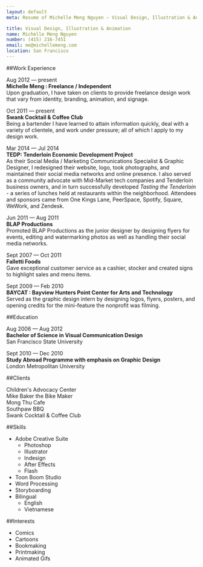 ```yaml
---
layout: default
meta: Resume of Michelle Meng Nguyen — Visual Design, Illustration & Animation

title: Visual Design, Illustration & Animation
name: Michelle Meng Nguyen
number: (415) 216-7451
email: me@michellemeng.com 
location: San Francisco
---
```


##Work Experience    

Aug 2012 — present	
**Michelle Meng : Freelance / Independent**    
Upon graduation, I have taken on clients to provide freelance design work that vary from identity, branding, animation, and signage.

Oct 2011 — present	
**Swank Cocktail & Coffee Club**	
Being a bartender I have learned to attain information quickly, deal with a variety of clientele, and work under pressure; all of which I apply to my design work.

Mar 2014 — Jul 2014  
**TEDP: Tenderloin Economic Development Project**  
As their Social Media / Marketing Communications Specialist & Graphic Designer, I redesigned their website, logo, took photographs, and maintained their social media networks and online presence. I also served as a community advocate with Mid-Market tech companies and Tenderloin business owners, and in turn successfully developed *Tasting the Tenderloin* - a series of lunches held at restaurants within the neighborhood. Attendees and sponsors came from One Kings Lane, PeerSpace, Spotify, Square, WeWork, and Zendesk.
	
Jun 2011 — Aug 2011		
**BLAP Productions**	
Promoted BLAP Productions as the junior designer by designing flyers for events, editing and watermarking photos as well as handling their social media networks.


Sept 2007 — Oct 2011		
**Falletti Foods**		
Gave exceptional customer service as a cashier, stocker and created signs to highlight sales and menu items.


Sept 2009 — Feb 2010	
**BAYCAT : Bayview Hunters Point Center for Arts and Technology**    
Served as the graphic design intern by designing logos, flyers, posters, and opening credits for the mini-feature the nonprofit was filming.


##Education

Aug 2006 — Aug 2012		
**Bachelor of Science in Visual Communication Design**    
San Francisco State University


Sept 2010 — Dec 2010	
**Study Abroad Programme with emphasis on Graphic Design**    
London Metropolitan University


##Clients

Children's Advocacy Center  
Mike Baker the Bike Maker  
Mong Thu Cafe  
Southpaw BBQ  
Swank Cocktail & Coffee Club



##Skills

* Adobe Creative Suite	
    * Photoshop	
    * Illustrator	
    * Indesign	
    * After Effects	
    * Flash	
* Toon Boom Studio	
* Word Processing		
* Storyboarding	
* Bilingual    
    * English    
    * Vietnamese


##Interests

* Comics		
* Cartoons	
* Bookmaking	
* Printmaking		
* Animated Gifs

